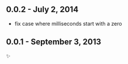 
0.0.2 - July 2, 2014
--------------------
* fix case where milliseconds start with a zero

0.0.1 - September 3, 2013
-------------------------
:sparkles: